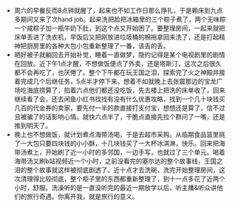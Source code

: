 - 周六的早餐反而8点钟就醒了，起来也不如工作日那么挣扎，于是赖床到九点多期间又来了次hand job。起来洗把脸把冰箱里的三个粽子煮了，两个无味粽一个咸粽子加一瓶牛奶下肚，到这个点又开始困了。要整理房间，一起来就把床单丢进了洗衣机，早饭后又把刚放进垃圾桶的棉拖拿回来洗了，还是打起精神把厨房里的各种大包小包重新整理了一番，该丢的丢。
- 晒好被子就躺回去开始补觉，睡着一直做梦，隐约记得是某个电视剧里的剧情在回放。近下午1点才醒，不想做饭便点了外卖，还是塔斯汀，这次之后很久都不会再吃了，也厌倦了。整个下午都在玩王国之泪，探索完了火之神殿并接着完成几个后继任务，5点半才停下来。想着不如就晚上去张震那边的宝龙广场吃海底捞算了，掐着六点他们都还没吃饭，先去楼上把洗的床单收了，回来继续看了会，还去闲鱼小红书找找有没有什么优惠攻略，找到一个几十块钱买几百的代金券的卖家，要先付一半的款直接打支付宝，想想还是算了，信不过且被骗了的话影响心情。就快六点半了，干脆点直接先拉个群问了一嘴，还是推到明天了。
- 晚上也不想做饭，就计划煮点海带汤喝，于是去超市采购。从临期食品篮里挑了一大包只要四块钱的小小酥，十几块钱买了一大杯冰淇淋，快乐。回来把海带汤煮上，开始刷了近一小时的多邻国，一边手写，也就过了三个单元。喝着海带汤又刷b站视频近一个小时，之前没看完的塞尔达的整个故事线，王国之泪的整个故事就这样被彻底剧透了。近十点才去洗碗，洗完开始整理房间，这次清理得比较彻底，整个柜子里的东西都重新整理了，到十一点多花了近两个小时，舒服。洗澡听的是一直没听完的最近一期放学以后，听主播&听众讲他们的旅行奇遇。你离开我，就是旅行的意义。